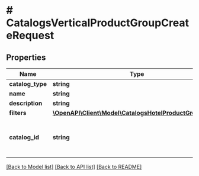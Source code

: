 # # CatalogsVerticalProductGroupCreateRequest

## Properties

Name | Type | Description | Notes
------------ | ------------- | ------------- | -------------
**catalog_type** | **string** |  |
**name** | **string** |  |
**description** | **string** |  | [optional]
**filters** | [**\OpenAPI\Client\Model\CatalogsHotelProductGroupFilters**](CatalogsHotelProductGroupFilters.md) |  |
**catalog_id** | **string** | Catalog id pertaining to the hotel product group. |

[[Back to Model list]](../../README.md#models) [[Back to API list]](../../README.md#endpoints) [[Back to README]](../../README.md)
